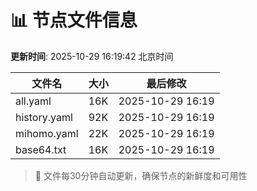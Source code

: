 # 📊 节点文件信息

**更新时间**: 2025-10-29 16:19:42 北京时间

| 文件名 | 大小 | 最后修改 |
|--------|------|----------|
| all.yaml | 16K | 2025-10-29 16:19 |
| history.yaml | 92K | 2025-10-29 16:19 |
| mihomo.yaml | 22K | 2025-10-29 16:19 |
| base64.txt | 16K | 2025-10-29 16:19 |

> 🔄 文件每30分钟自动更新，确保节点的新鲜度和可用性
